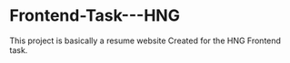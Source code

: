 # Frontend-Task---HNG
This project is basically a resume website
Created for the HNG Frontend task.
